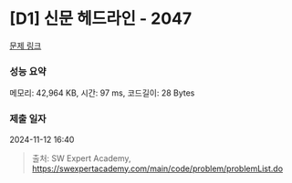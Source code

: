 # [D1] 신문 헤드라인 - 2047 

[문제 링크](https://swexpertacademy.com/main/code/problem/problemDetail.do?contestProbId=AV5QKsLaAy0DFAUq) 

### 성능 요약

메모리: 42,964 KB, 시간: 97 ms, 코드길이: 28 Bytes

### 제출 일자

2024-11-12 16:40



> 출처: SW Expert Academy, https://swexpertacademy.com/main/code/problem/problemList.do